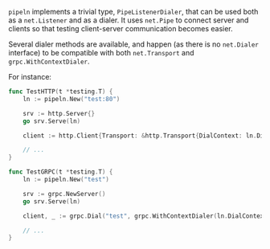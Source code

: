 `pipeln` implements a trivial type, `PipeListenerDialer`, that can be
used both as a `net.Listener` and as a dialer. It uses `net.Pipe` to
connect server and clients so that testing client-server communication
becomes easier.

Several dialer methods are available, and happen (as there is no
`net.Dialer` interface) to be compatible with both `net.Transport` and
`grpc.WithContextDialer`.

For instance:

```go
func TestHTTP(t *testing.T) {
	ln := pipeln.New("test:80")

	srv := http.Server{}
	go srv.Serve(ln)

	client := http.Client{Transport: &http.Transport{DialContext: ln.DialContext}}

	// ...
}

func TestGRPC(t *testing.T) {
	ln := pipeln.New("test")

	srv := grpc.NewServer()
	go srv.Serve(ln)

	client, _ := grpc.Dial("test", grpc.WithContextDialer(ln.DialContextAddr), grpc.WithInsecure())

	// ...
}
```
